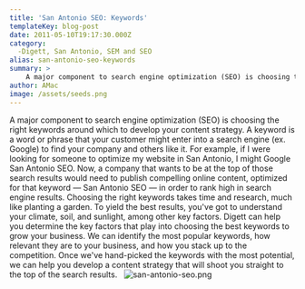 ```yaml
---
title: 'San Antonio SEO: Keywords'
templateKey: blog-post
date: 2011-05-10T19:17:30.000Z
category: 
  -Digett, San Antonio, SEM and SEO
alias: san-antonio-seo-keywords
summary: > 
  	A major component to search engine optimization (SEO) is choosing the right keywords around which to develop your content strategy. A keyword is a word or phrase that your customer might enter into a search engine (ex. Google) to find your company and others like it.
author: AMac
image: /assets/seeds.png
---
```


A major component to search engine optimization (SEO) is choosing the right keywords around which to develop your content strategy. A keyword is a word or phrase that your customer might enter into a search engine (ex. Google) to find your company and others like it. For example, if I were looking for someone to optimize my website in San Antonio, I might Google San Antonio SEO. Now, a company that wants to be at the top of those search results would need to publish compelling online content, optimized for that keyword — San Antonio SEO — in order to rank high in search engine results. Choosing the right keywords takes time and research, much like planting a garden. To yield the best results, you've got to understand your climate, soil, and sunlight, among other key factors. Digett can help you determine the key factors that play into choosing the best keywords to grow your business. We can identify the most popular keywords, how relevant they are to your business, and how you stack up to the competition. Once we've hand-picked the keywords with the most potential, we can help you develop a content strategy that will shoot you straight to the top of the search results.   ![san-antonio-seo.png](/assets/san-antonio-seo.png)